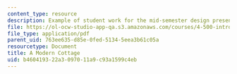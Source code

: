 ```yaml
---
content_type: resource
description: Example of student work for the mid-semester design presentation.
file: https://ol-ocw-studio-app-qa.s3.amazonaws.com/courses/4-500-introduction-to-design-computing-fall-2008/b460419322a3097011a9c93a1599c4eb_assn4b_4.pdf
file_type: application/pdf
parent_uid: 763ee635-d85e-0fed-5134-5eea3b61c05a
resourcetype: Document
title: A Modern Cottage
uid: b4604193-22a3-0970-11a9-c93a1599c4eb
---
```

